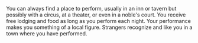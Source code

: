 You can always find a place to perform, usually in an
inn or tavern but possibly with a circus, at a theater, or
even in a noble's court. You receive free
lodging and food as
long as you perform each night. Your
performance makes you something of a local figure.
Strangers recognize and like you in a town where you have
performed.
